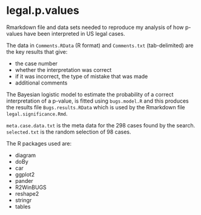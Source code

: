 # legal.p.values

Rmarkdown file and data sets needed to reproduce my analysis of how p-values have been interpreted in US legal cases.

The data in `Comments.RData` (R format) and `Comments.txt` (tab-delimited) are the key results that give:
* the case number
* whether the interpretation was correct
* if it was incorrect, the type of mistake that was made
* additional comments

The Bayesian logistic model to estimate the probability of a correct interpretation of a p-value, is fitted using `bugs.model.R` and this produces the results file `Bugs.results.RData` which is used by the Rmarkdown file `legal.significance.Rmd`.

`meta.case.data.txt` is the meta data for the 298 cases found by the search. `selected.txt` is the random selection of 98 cases.

The R packages used are:
* diagram
* doBy
* car
* ggplot2
* pander
* R2WinBUGS
* reshape2
* stringr
* tables
